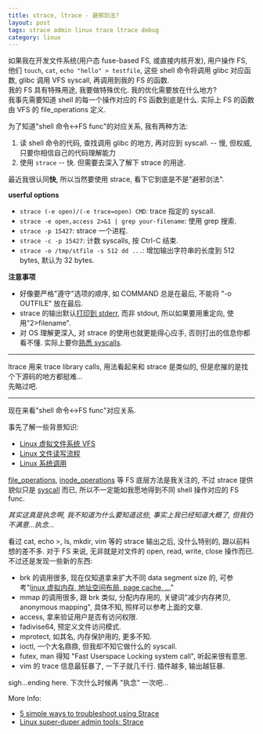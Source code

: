 ```yaml
---
title: strace, ltrace - 避邪剑法?
layout: post
tags: strace admin linux trace ltrace debug
category: linux
---
```


如果我在开发文件系统(用户态 fuse-based FS, 或直接内核开发), 用户操作 FS, 他们 `touch`, `cat`, `echo "hello" > testfile`, 这些 shell 命令将调用 glibc 对应函数, glibc 调用 VFS syscall, 再调用到我的 FS 的函数.  
我的 FS 具有特殊用途, 我要做特殊优化. 我的优化需要放在什么地方?  
我事先需要知道 shell 的每一个操作对应的 FS 函数到底是什么. 实际上 FS 的函数由 VFS 的 file_operations 定义.

为了知道"shell 命令<->FS func"的对应关系, 我有两种方法:  
1. 读 shell 命令的代码, 查找调用 glibc 的地方, 再对应到 syscall. -- 慢, 但权威, 只要你相信自己的代码理解能力  
2. 使用 `strace` -- 快. 但需要去深入了解下 strace 的用途.

最近我很认同**快**, 所以当然要使用 strace, 看下它到底是不是"避邪剑法".

**userful options**  
- `strace (-e open)/(-e trace=open) CMD`: trace 指定的 syscall.  
- `strace -e open,access 2>&1 | grep your-filename`: 使用 grep 搜索.  
- `strace -p 15427`: strace 一个进程.  
- `strace -c -p 15427`: 计数 syscalls, 按 Ctrl-C 结束.  
- `strace -o /tmp/stfile -s 512 dd ...`: 增加输出字符串的长度到 512 bytes, 默认为 32 bytes.

**注意事项**  
- 好像要严格"遵守"选项的顺序, 如 COMMAND 总是在最后, 不能将 "-o OUTFILE" 放在最后.  
- strace 的输出默认[打印到 stderr](http://stackoverflow.com/a/5739203/264035), 而非 stdout, 所以如果要用重定向, 使用"2>filename".  
- 对 OS 理解更深入, 对 strace 的使用也就更能得心应手, 否则打出的信息你都看不懂. 实际上要你[熟悉 syscalls](http://stackoverflow.com/a/6334557/264035).  

---

ltrace 用来 trace library calls, 用法看起来和 strace 是类似的, 但是悲摧的是找个下源码的地方都挺难...  
先略过吧.

---

现在来看"shell 命令<->FS func"对应关系.   

事先了解一些背景知识:  
- [Linux 虚拟文件系统 VFS](http://xanpeng.github.com/2012/03/29/linux-vfs/)  
- [Linux 文件读写流程](http://xanpeng.github.com/2012/03/29/linux-file-read-write/)  
- [Linux 系统调用](http://xanpeng.github.com/2012/03/28/linux-syscall/)  

[file_operations](http://lxr.linux.no/linux+v2.6.32.38/include/linux/fs.h#L1487), [inode_operations](http://lxr.linux.no/linux+v2.6.32.38/include/linux/fs.h#L1516) 等 FS 底层方法是我关注的, 不过 strace 提供貌似只是 [syscall](http://syscalls.kernelgrok.com/) 而已, 所以不一定能如我愿地得到不同 shell 操作对应的 FS func.

*其实这真是执念啊, 我不知道为什么要知道这些, 事实上我已经知道大概了, 但我仍不满意...执念...*

看过 cat, echo >, ls, mkdir, vim 等的 strace 输出之后, 没什么特别的, 跟以前料想的差不多. 对于 FS 来说, 无非就是对文件的 open, read, write, close 操作而已.  
不过还是发现一些新的东西:  
- brk 的调用很多, 现在仅知道拿来扩大不同 data segment size 的, 可参考"[linux 虚拟内存, 地址空间布局, page cache, ...](http://xanpeng.github.com/2012/03/01/buffer-cache/)"  
- mmap 的调用很多, 跟 brk 类似, 分配内存用的, 关键词"减少内存拷贝, anonymous mapping", 具体不知, 照样可以参考上面的文章.   
- access, 拿来验证用户是否有访问权限.  
- fadivise64, 预定义文件访问模式.  
- mprotect, 如其名, 内存保护用的, 更多不知.  
- ioctl, 一个大名鼎鼎, 但我却不知它做什么的 syscall.  
- futex, man 得知 "Fast Userspace Locking system call", 听起来很有意思.  
- vim 的 trace 信息最狂暴了, 一下子就几千行. 插件越多, 输出越狂暴.  

sigh...ending here. 下次什么时候再 "执念" 一次吧...

More Info:  
- [5 simple ways to troubleshoot using Strace](http://www.hokstad.com/5-simple-ways-to-troubleshoot-using-strace.html)  
- [Linux super-duper admin tools: Strace](http://www.dedoimedo.com/computers/strace.html)  

